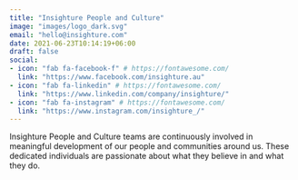 ```yaml
---
title: "Insighture People and Culture"
image: "images/logo_dark.svg"
email: "hello@insighture.com"
date: 2021-06-23T10:14:19+06:00
draft: false
social:
- icon: "fab fa-facebook-f" # https://fontawesome.com/
  link: "https://www.facebook.com/insighture.au"
- icon: "fab fa-linkedin" # https://fontawesome.com/
  link: "https://www.linkedin.com/company/insighture/"
- icon: "fab fa-instagram" # https://fontawesome.com/
  link: "https://www.instagram.com/insighture_/"
---
```


Insighture People and Culture teams are continuously involved in meaningful development of our people and communities around us. These dedicated individuals are passionate about what they believe in and what they do.
